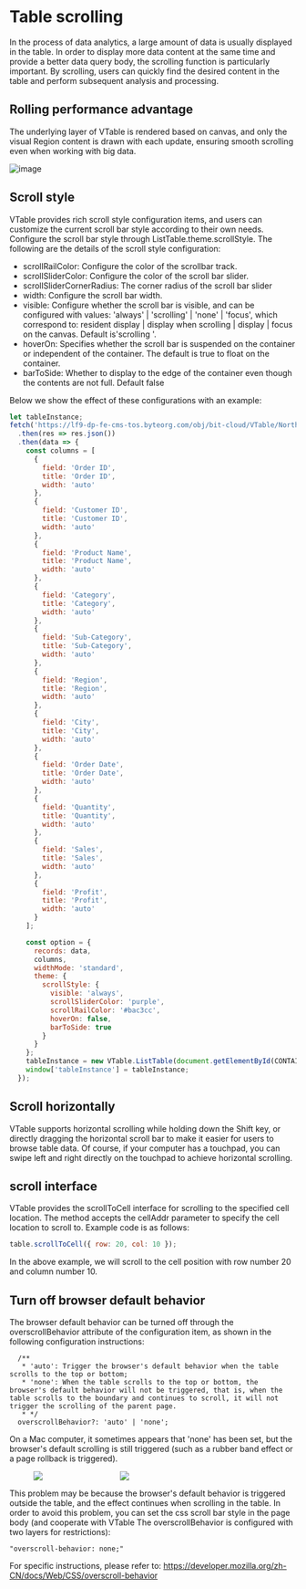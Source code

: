 # Table scrolling

In the process of data analytics, a large amount of data is usually displayed in the table. In order to display more data content at the same time and provide a better data query body, the scrolling function is particularly important. By scrolling, users can quickly find the desired content in the table and perform subsequent analysis and processing.

## Rolling performance advantage

The underlying layer of VTable is rendered based on canvas, and only the visual Region content is drawn with each update, ensuring smooth scrolling even when working with big data.

![image](https://lf9-dp-fe-cms-tos.byteorg.com/obj/bit-cloud/a2c7623458257d1562627090d.gif)

## Scroll style

VTable provides rich scroll style configuration items, and users can customize the current scroll bar style according to their own needs. Configure the scroll bar style through ListTable.theme.scrollStyle. The following are the details of the scroll style configuration:

- scrollRailColor: Configure the color of the scrollbar track.
- scrollSliderColor: Configure the color of the scroll bar slider.
- scrollSliderCornerRadius: The corner radius of the scroll bar slider
- width: Configure the scroll bar width.
- visible: Configure whether the scroll bar is visible, and can be configured with values: 'always' | 'scrolling' | 'none' | 'focus', which correspond to: resident display | display when scrolling | display | focus on the canvas. Default is'scrolling '.
- hoverOn: Specifies whether the scroll bar is suspended on the container or independent of the container. The default is true to float on the container.
- barToSide: Whether to display to the edge of the container even though the contents are not full. Default false

Below we show the effect of these configurations with an example:

```javascript livedemo  template=vtable
let tableInstance;
fetch('https://lf9-dp-fe-cms-tos.byteorg.com/obj/bit-cloud/VTable/North_American_Superstore_data.json')
  .then(res => res.json())
  .then(data => {
    const columns = [
      {
        field: 'Order ID',
        title: 'Order ID',
        width: 'auto'
      },
      {
        field: 'Customer ID',
        title: 'Customer ID',
        width: 'auto'
      },
      {
        field: 'Product Name',
        title: 'Product Name',
        width: 'auto'
      },
      {
        field: 'Category',
        title: 'Category',
        width: 'auto'
      },
      {
        field: 'Sub-Category',
        title: 'Sub-Category',
        width: 'auto'
      },
      {
        field: 'Region',
        title: 'Region',
        width: 'auto'
      },
      {
        field: 'City',
        title: 'City',
        width: 'auto'
      },
      {
        field: 'Order Date',
        title: 'Order Date',
        width: 'auto'
      },
      {
        field: 'Quantity',
        title: 'Quantity',
        width: 'auto'
      },
      {
        field: 'Sales',
        title: 'Sales',
        width: 'auto'
      },
      {
        field: 'Profit',
        title: 'Profit',
        width: 'auto'
      }
    ];

    const option = {
      records: data,
      columns,
      widthMode: 'standard',
      theme: {
        scrollStyle: {
          visible: 'always',
          scrollSliderColor: 'purple',
          scrollRailColor: '#bac3cc',
          hoverOn: false,
          barToSide: true
        }
      }
    };
    tableInstance = new VTable.ListTable(document.getElementById(CONTAINER_ID), option);
    window['tableInstance'] = tableInstance;
  });
```

## Scroll horizontally

VTable supports horizontal scrolling while holding down the Shift key, or directly dragging the horizontal scroll bar to make it easier for users to browse table data. Of course, if your computer has a touchpad, you can swipe left and right directly on the touchpad to achieve horizontal scrolling.

## scroll interface

VTable provides the scrollToCell interface for scrolling to the specified cell location. The method accepts the cellAddr parameter to specify the cell location to scroll to. Example code is as follows:

```javascript
table.scrollToCell({ row: 20, col: 10 });
```

In the above example, we will scroll to the cell position with row number 20 and column number 10.

## Turn off browser default behavior

The browser default behavior can be turned off through the overscrollBehavior attribute of the configuration item, as shown in the following configuration instructions:

```
  /**
   * 'auto': Trigger the browser's default behavior when the table scrolls to the top or bottom;
   * 'none': When the table scrolls to the top or bottom, the browser's default behavior will not be triggered, that is, when the table scrolls to the boundary and continues to scroll, it will not trigger the scrolling of the parent page.
   * */
  overscrollBehavior?: 'auto' | 'none';
```

On a Mac computer, it sometimes appears that 'none' has been set, but the browser's default scrolling is still triggered (such as a rubber band effect or a page rollback is triggered).

<div style="display: flex;">
 <div style="width: 20%; text-align: center;">
     <img src="https://lf9-dp-fe-cms-tos.byteorg.com/obj/bit-cloud/VTable/guide/scroll-bounce.gif" />
  </div>
  <div style="width: 10%; text-align: center;">
  </div>
  <div style="width: 20%; text-align: center;">
     <img src="https://lf9-dp-fe-cms-tos.byteorg.com/obj/bit-cloud/VTable/guide/scroll-back.jpeg" />
  </div>
</div>

This problem may be because the browser's default behavior is triggered outside the table, and the effect continues when scrolling in the table. In order to avoid this problem, you can set the css scroll bar style in the page body (and cooperate with VTable The overscrollBehavior is configured with two layers for restrictions):

```
"overscroll-behavior: none;"
```

For specific instructions, please refer to: https://developer.mozilla.org/zh-CN/docs/Web/CSS/overscroll-behavior
